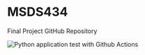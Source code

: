 # MSDS434
Final Project GitHub Repository

![Python application test with Github Actions](https://github.com/jimdorbish/MSDS434/workflows/Python%20application%20test%20with%20Github%20Actions/badge.svg)
